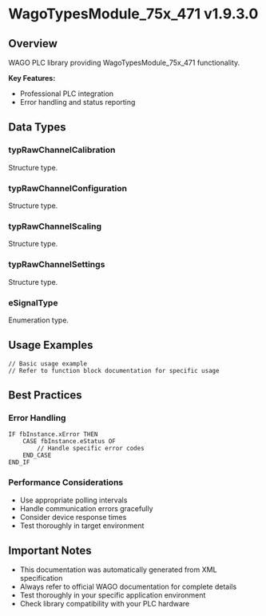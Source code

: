 # WagoTypesModule_75x_471 v1.9.3.0

## Overview
WAGO PLC library providing WagoTypesModule_75x_471 functionality.

**Key Features:**
- Professional PLC integration
- Error handling and status reporting

## Data Types

### typRawChannelCalibration
Structure type.

### typRawChannelConfiguration
Structure type.

### typRawChannelScaling
Structure type.

### typRawChannelSettings
Structure type.

### eSignalType
Enumeration type.

## Usage Examples

```iec
// Basic usage example
// Refer to function block documentation for specific usage
```

## Best Practices

### Error Handling
```iec
IF fbInstance.xError THEN
    CASE fbInstance.eStatus OF
        // Handle specific error codes
    END_CASE
END_IF
```

### Performance Considerations
- Use appropriate polling intervals
- Handle communication errors gracefully
- Consider device response times
- Test thoroughly in target environment

## Important Notes

- This documentation was automatically generated from XML specification
- Always refer to official WAGO documentation for complete details
- Test thoroughly in your specific application environment
- Check library compatibility with your PLC hardware

